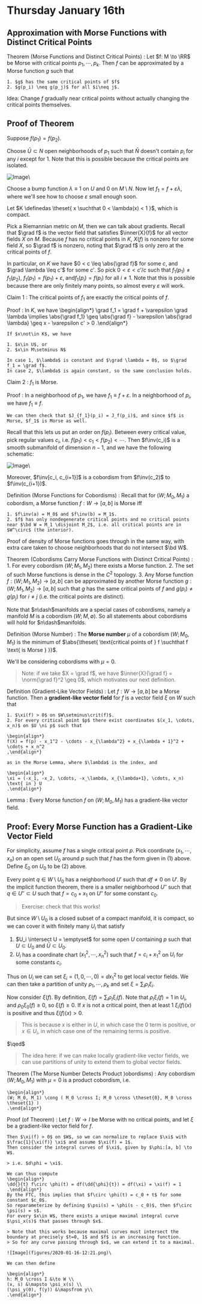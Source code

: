 # Thursday January 16th

## Approximation with Morse Functions with Distinct Critical Points

Theorem (Morse Functions and Distinct Critical Points)
:   Let $f: M \to \RR$ be Morse with critical points $p_1, \cdots, p_k$.
    Then $f$ can be approximated by a Morse function $g$ such that

    1. $g$ has the same critical points of $f$
    2. $g(p_i) \neq g(p_j)$ for all $i\neq j$.


Idea: Change $f$ gradually near critical points without actually changing the critical points themselves.

## Proof of Theorem

Suppose $f(p_1) = f(p_2)$.

Choose $\bar U \subset N$ open neighborhoods of $p_1$ such that $\bar N$ doesn't contain $p_i$ for any $i$ except for 1.
Note that this is possible because the critical points are isolated.

![Image](figures/2020-01-16-11:05.png)\

Choose a bump function $\lambda \equiv 1$ on $U$ and $0$ on $M\setminus N$.
Now let $f_1 = f + \varepsilon \lambda$, where we'll see how to choose $\varepsilon$ small enough soon.

Let $K \definedas \theset{ x \suchthat 0 < \lambda(x) < 1 }$, which is compact.

Pick a Riemannian metric on $M$, then we can talk about gradients.
Recall that $\grad f$ is the vector field that satisfies $\inner{X}{f}$ for all vector fields $X$ on $M$.
Because $f$ has no critical points in $K$, $X(f)$ is nonzero for some field $X$, so $\grad f$ is nonzero, noting that $\grad f$ is only zero at the critical points of $f$.

In particular, on $K$ we have $0 < c \leq \abs{\grad f}$ for some $c$, and $\grad \lambda \leq c'$ for some $c'$.
So pick $0 < \varepsilon  < c'/c$ such that $f_1(p_1) \neq f_1(p_2)$, $f_1(p_1) = f(p_1) + \varepsilon$, and$f_1(p_i) = f(p_i)$ for all $i\neq 1$.
Note that this is possible because there are only finitely many points, so almost every $\varepsilon$ will work.

Claim 1
:   The critical points of $f_1$ are exactly the critical points of $f$.

Proof
:   In $K$, we have
    \begin{align*}
    \grad f_1 = \grad f + \varepsilon \grad \lambda \implies \abs{\grad f_1} \geq \abs{\grad f} - \varepsilon \abs{\grad \lambda} \geq x - \varepsilon c' > 0
    .\end{align*}

    If $x\not\in K$, we have

    1. $x\in U$, or
    2. $x\in M\setminus N$

    In case 1, $\lambda$ is constant and $\grad \lambda = 0$, so $\grad f_1 = \grad f$.
    In case 2, $\lambda$ is again constant, so the same conclusion holds.

Claim 2
: $f_1$ is Morse.

Proof
:   In a neighborhood of $p_1$, we have $f_1 \equiv f + \varepsilon$.
    In a neighborhood of $p_i$, we have $f_1 \equiv f$.

    We can then check that $J_{f_1}(p_i) = J_f(p_i)$, and since $f$ is Morse, $f_1$ is Morse as well.

Recall that this lets us put an order on $f(p_i)$.
Between every critical value, pick regular values $c_i$, i.e. $f(p_1) < c_1 < f(p_2) < \cdots$.
Then $f\inv(c_i)$ is a smooth submanifold of dimension $n-1$, and we have the following schematic:

![Image](figures/2020-01-16-11:26.png)\

Moreover, $f\inv[c_i, c_{i+1}]$ is a cobordism from $f\inv(c_2)$ to $f\inv(c_{i+1})$.

Definition (Morse Functions for Cobordisms)
:   Recall that for $(W; M_0, M_1)$ a cobordism, a Morse function $f: W \to [a, b]$ is Morse iff

    1. $f\inv(a) = M_0$ and $f\inv(b) = M_1$.
    2. $f$ has only nondegenerate critical points and no critical points near $\bd W = M_1 \disjoint M_2$, i.e. all critical points are in $W^\circ$ (the interior).

Proof of density of Morse functions goes through in the same way, with extra care taken to choose neighborhoods that do not intersect $\bd W$.

Theorem (Cobordisms Carry Morse Functions with Distinct Critical Points)
:   1. For every cobordism $(W; M_1, M_2)$ there exists a Morse function.
    2. The set of such Morse functions is dense in the $C^2$ topology.
    3. Any Morse function $f: (W; M_1, M_2) \to [a, b]$ can be approximated by another Morse function $g: (W; M_1, M_2) \to [a, b]$ such that $g$ has the same critical points of $f$ and $g(p_i) \neq g(p_j)$ for $i\neq j$ (i.e. the critical points are distinct).

Note that $n\dash$manifolds are a special cases of cobordisms, namely a manifold $M$ is a cobordism $(W; M, \emptyset)$.
So all statements about cobordisms will hold for $n\dash$manifolds.

Definition (Morse Number)
: The **Morse number** $\mu$ of a cobordism $(W; M_0, M_1)$ is the minimum of $\abs{\theset{ \text{critical points of } f \suchthat f \text{ is Morse } }}$.

We'll be considering cobordisms with $\mu = 0$.

> Note: if we take $X = \grad f$, we have $\inner{X}{\grad f} = \norm{\grad f}^2 \geq 0$, which motivates our next definition.

Definition (Gradient-Like Vector Fields)
:   Let $f: W \to [a, b]$ be a Morse function.
    Then a **gradient-like vector field** for $f$ is a vector field $\xi$ on $W$ such that

    1. $\xi(f) > 0$ on $W\setminus\crit(f)$.
    2. For every critical point $p$ there exist coordinates $(x_1, \cdots, x_n)$ on $U \ni p$ such that

    \begin{align*}
    f(X) = f(p) - x_1^2 - \cdots - x_{\lambda^2} + x_{\lambda + 1}^2 + \cdots + x_n^2
    ,\end{align*}

    as in the Morse Lemma, where $\lambda$ is the index, and

    \begin{align*}
    \xi = (-x_1, -x_2, \cdots, -x_\lambda, x_{\lambda+1}, \cdots, x_n) \text{ in } U
    .\end{align*}

Lemma
: Every Morse function $f$ on $(W; M_0, M_1)$ has a gradient-like vector field.

## Proof: Every Morse Function has a Gradient-Like Vector Field

For simplicity, assume $f$ has a single critical point $p$.
Pick coordinate $(x_1, \cdots, x_n)$ on an open set $U_0$ around $p$ such that $f$ has the form given in (1) above.
Define $\xi_0$ on $U_0$ to be (2) above.

Every point $q\in W\setminus U_0$ has a neighborhood $U'$ such that $df\neq 0$ on $U'$.
By the implicit function theorem, there is a smaller neighborhood $U''$ such that $q \in U'' \subset U$ such that $f= c_0 + x_1$ on $U''$ for some constant $c_0$.

> Exercise: check that this works!

But since $W\setminus U_0$ is a closed subset of a compact manifold, it is compact, so we can cover it with finitely many $U_i$ that satisfy

1. $U_i \intersect U = \emptyset$ for some open $U$ containing $p$ such that $U\subset U_0$ and $\bar U \subset U_0$.
2. $U_i$ has a coordinate chart $(x_1^2, \cdots, x_n^2)$ such that $f = c_i + x_1^2$ on $U_i$ for some constants $c_i$.

Thus on $U_i$ we can set $\xi_i = (1, 0, \cdots, 0) = \dd{}{x_1^2}$ to get local vector fields.
We can then take a partition of unity $\rho_1, \cdots, \rho_k$ and set $\xi = \sum_i \rho_i \xi_i$.

Now consider $\xi(f)$.
By definition, $\xi(f) = \sum_i \rho_i \xi_i (f)$.
Note that $\rho_i \xi_i (f) = 1$ in $U_i$, and $\rho_0 \xi_0 (f) \geq 0$, so $\xi(f) \geq 0$.
If $x$ is not a critical point, then at least 1 $\xi_i(f)(x)$ is positive and thus $\xi(f)(x) > 0$.

> This is because $x$ is either in $U$, in which case the 0 term is positive, or $x \in U_i$, in which case one of the remaining terms is positive.

$\qed$

> The idea here: if we can make locally gradient-like vector fields, we can use partitions of unity to extend them to global vector fields.

Theorem (The Morse Number Detects Product )obordisms)
:   Any cobordism $(W; M_0, M_1)$ with $\mu = 0$ is a product cobordism, i.e.

    \begin{align*}
    (W; M_0, M_1) \cong ( M_0 \cross I; M_0 \cross \theset{0}, M_0 \cross \theset{1} )
    .\end{align*}

Proof (of Theorem)
:   Let $f: W \to I$ be Morse with no critical points, and let $\xi$ be a gradient-like vector field for $f$.

    Then $\xi(f) > 0$ on $W$, so we can normalize to replace $\xi$ with $\frac{1}{\xi(f)} \xi$ and assume $\xi(f) = 1$.
    Then consider the integral curves of $\xi$, given by $\phi:[a, b] \to W$.

    > i.e. $d\phi = \xi$.

    We can thus compute
    \begin{align*}
    \dd{}{t} f\circ \phi(t) = df(\dd{\phi}{t}) = df(\xi) = \xi(f) = 1
    .\end{align*}
    By the FTC, this implies that $f\circ \phi(t) = c_0 + t$ for some constant $c_0$.
    So reparameterize by defining $\psi(s) = \phi(s - c_0)$, then $f\circ \psi(s) = s$.
    For every $x\in W$, there exists a unique maximal integral curve $\psi_x(s)$ that passes through $x$.

    > Note that this works because maximal curves must intersect the boundary at precisely $t=0, 1$ and $f$ is an increasing function.
    > So for any curve passing through $x$, we can extend it to a maximal.

    ![Image](figures/2020-01-16-12:21.png)\

    We can then define

    \begin{align*}
    h: M_0 \cross I &\to W \\
    (x, s) &\mapsto \psi_x(s) \\
    (\psi_y(0), f(y)) &\mapsfrom y\\
    .\end{align*}
